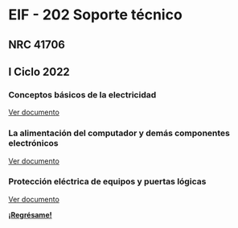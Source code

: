 # EIF - 202 Soporte técnico

## NRC 41706

## I Ciclo 2022

### Conceptos básicos de la electricidad

[Ver documento](/eif202/apuntes1)

### La alimentación del computador y demás componentes electrónicos

[Ver documento](/eif202/apuntes2)

### Protección eléctrica de equipos y puertas lógicas

[Ver documento](/eif202/apuntes3)

**[¡Regrésame!](/index)**